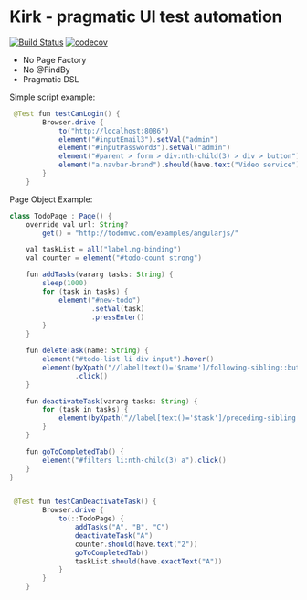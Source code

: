 # Kirk - pragmatic UI test automation

[![Build Status](https://travis-ci.org/SergeyPirogov/kirk.svg?branch=master)](https://travis-ci.org/SergeyPirogov/kirk) [![codecov](https://codecov.io/gh/SergeyPirogov/kirk/branch/master/graph/badge.svg)](https://codecov.io/gh/SergeyPirogov/kirk)

- No Page Factory
- No @FindBy
- Pragmatic DSL

Simple script example:

```java
 @Test fun testCanLogin() {
        Browser.drive {
            to("http://localhost:8086")
            element("#inputEmail3").setVal("admin")
            element("#inputPassword3").setVal("admin")
            element("#parent > form > div:nth-child(3) > div > button").click()
            element("a.navbar-brand").should(have.text("Video service"))
        }
    }
```

Page Object Example:

```java
class TodoPage : Page() {
    override val url: String?
        get() = "http://todomvc.com/examples/angularjs/"

    val taskList = all("label.ng-binding")
    val counter = element("#todo-count strong")

    fun addTasks(vararg tasks: String) {
        sleep(1000)
        for (task in tasks) {
            element("#new-todo")
                    .setVal(task)
                    .pressEnter()
        }
    }

    fun deleteTask(name: String) {
        element("#todo-list li div input").hover()
        element(byXpath("//label[text()='$name']/following-sibling::button"))
                .click()
    }

    fun deactivateTask(vararg tasks: String) {
        for (task in tasks) {
            element(byXpath("//label[text()='$task']/preceding-sibling::input")).click()
        }
    }

    fun goToCompletedTab() {
        element("#filters li:nth-child(3) a").click()
    }
}


 @Test fun testCanDeactivateTask() {
        Browser.drive {
            to(::TodoPage) {
                addTasks("A", "B", "C")
                deactivateTask("A")
                counter.should(have.text("2"))
                goToCompletedTab()
                taskList.should(have.exactText("A"))
            }
        }
    }
```
